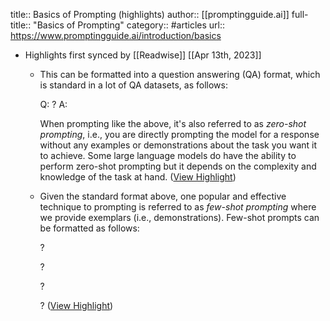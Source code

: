 title:: Basics of Prompting (highlights)
author:: [[promptingguide.ai]]
full-title:: "Basics of Prompting"
category:: #articles
url:: https://www.promptingguide.ai/introduction/basics

- Highlights first synced by [[Readwise]] [[Apr 13th, 2023]]
	- This can be formatted into a question answering (QA) format, which is standard in a lot of QA datasets, as follows:
	  
	    Q: <Question>?
	    A: 
	  
	  When prompting like the above, it's also referred to as *zero-shot prompting*, i.e., you are directly prompting the model for a response without any examples or demonstrations about the task you want it to achieve. Some large language models do have the ability to perform zero-shot prompting but it depends on the complexity and knowledge of the task at hand. ([View Highlight](https://read.readwise.io/read/01gxhj9bx5enrzpe2mw68ptnm8))
	- Given the standard format above, one popular and effective technique to prompting is referred to as *few-shot prompting* where we provide exemplars (i.e., demonstrations). Few-shot prompts can be formatted as follows:
	  
	    <Question>?
	    <Answer>
	    
	    <Question>?
	    <Answer>
	    
	    <Question>?
	    <Answer>
	    
	    <Question>? ([View Highlight](https://read.readwise.io/read/01gxhj9sm4gn70fme7nfw8qcb3))